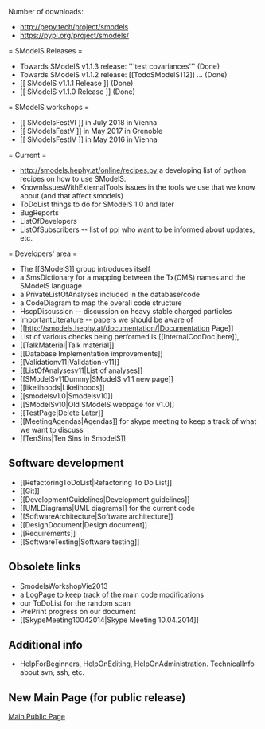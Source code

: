 Number of downloads:
 * http://pepy.tech/project/smodels
 * https://pypi.org/project/smodels/

= SModelS Releases =
 * Towards SModelS v1.1.3 release: '''test covariances''' (Done)
 * Towards SModelS v1.1.2 release: [[TodoSModelS112]] ... (Done)
 * [[ SModelS v1.1.1 Release ]] (Done)
 * [[ SModelS v1.1.0 Release ]] (Done)


= SModelS workshops =
 * [[ SModelsFestVI ]] in July 2018 in Vienna
 * [[ SModelsFestV ]] in May 2017 in Grenoble
 * [[ SModelsFestIV ]] in May 2016 in Vienna


= Current =
 * http://smodels.hephy.at/online/recipes.py a developing list of python recipes on how to use SModelS.
 * KnownIssuesWithExternalTools issues in the tools we use that we know about (and that affect smodels)
 * ToDoList  things to do for SModelS 1.0 and later
 * BugReports
 * ListOfDevelopers
 * ListOfSubscribers -- list of ppl who want to be informed about updates, etc.


= Developers' area =
 * The [[SModelS]] group introduces itself
 * a SmsDictionary for a mapping between the Tx(CMS) names and the SModelS language
 * a PrivateListOfAnalyses included in the database/code
 * a CodeDiagram to map the overall code structure
 * HscpDiscussion -- discussion on heavy stable charged particles
 * ImportantLiterature -- papers we should be aware of
 * [[http://smodels.hephy.at/documentation/|Documentation Page]]
 * List of various checks being performed is [[InternalCodDoc|here]],
 * [[TalkMaterial|Talk material]]
 * [[Database Implementation improvements]]
 * [[Validationv11|Validation-v11]]
 * [[ListOfAnalysesv11|List of analyses]]
 * [[SModelSv11Dummy|SModelS v1.1 new page]]
 * [[likelihoods|Likelihoods]]
 * [[smodelsv1.0|Smodelsv10]]
 * [[SModelSv10|Old SModelS webpage for v1.0]]
 * [[TestPage|Delete Later]]
 * [[MeetingAgendas|Agendas]] for skype meeting to keep a track of what we want to discuss
 * [[TenSins|Ten Sins in SmodelS]]

## Software development 
 * [[RefactoringToDoList|Refactoring To Do List]]
 * [[Git]]
 * [[DevelopmentGuidelines|Development guidelines]]
 * [[UMLDiagrams|UML diagrams]] for the current code
 * [[SoftwareArchitecture|Software architecture]]
 * [[DesignDocument|Design document]]
 * [[Requirements]]
 * [[SoftwareTesting|Software testing]]

## Obsolete links 
 * SmodelsWorkshopVie2013
 * a LogPage to keep track of the main code modifications
 * our ToDoList for the random scan
 * PrePrint progress on our document
 * [[SkypeMeeting10042014|Skype Meeting 10.04.2014]]

## Additional info 
 * HelpForBeginners, HelpOnEditing, HelpOnAdministration. TechnicalInfo about svn, ssh, etc.

## New Main Page (for public release) 
[Main Public Page](../README)

